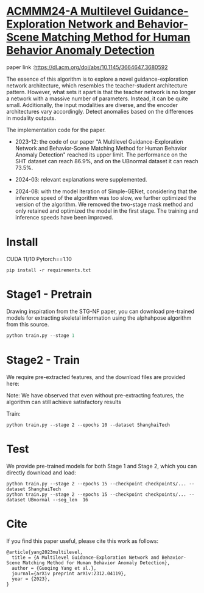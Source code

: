 

# [ACMMM24-A Multilevel Guidance-Exploration Network and Behavior-Scene Matching Method for Human Behavior Anomaly Detection](https://dl.acm.org/doi/abs/10.1145/3664647.3680592)

paper link :https://dl.acm.org/doi/abs/10.1145/3664647.3680592

The essence of this algorithm is to explore a novel guidance-exploration network architecture, which resembles the teacher-student architecture pattern. However, what sets it apart is that the teacher network is no longer a network with a massive number of parameters. Instead, it can be quite small. Additionally, the input modalities are diverse, and the encoder architectures vary accordingly. Detect anomalies based on the differences in modality outputs.



The implementation code for the paper.

- 2023-12: the code of our paper "A Multilevel Guidance-Exploration Network and Behavior-Scene Matching Method for Human Behavior Anomaly Detection" reached its upper limit. The performance on the SHT dataset can reach 86.9%, and on the UBnormal dataset it can reach 73.5%.

- 2024-03: relevant explanations were supplemented.

- 2024-08: with the model iteration of Simple-GENet, considering that the inference speed of the algorithm was too slow, we further optimized the version of the algorithm. We removed the two-stage mask method and only retained and optimized the model in the first stage. The training and inference speeds have been improved.

# Install

 CUDA 11/10 Pytorch==1.10

```
pip install -r requirements.txt
```



# Stage1 - Pretrain 

Drawing inspiration from the STG-NF paper, you can download pre-trained models for extracting skeletal information using the alphahpose algorithm from this source.

```python
python train.py --stage 1 
```



# Stage2 - Train 

We require pre-extracted features, and the download files are provided here:

Note: We have observed that even without pre-extracting features, the algorithm can still achieve satisfactory results

Train:

```
python train.py --stage 2 --epochs 10 --dataset ShanghaiTech 
```

# Test 

We provide pre-trained models for both Stage 1 and Stage 2, which you can directly download and load:

```
python train.py --stage 2 --epochs 15 --checkpoint checkpoints/... --dataset ShanghaiTech
python train.py --stage 2 --epochs 15 --checkpoint checkpoints/... --dataset UBnormal --seg_len  16 
```



# Cite

If you find this paper useful, please cite this work as follows:

```
@article{yang2023multilevel,
  title = {A Multilevel Guidance-Exploration Network and Behavior-Scene Matching Method for Human Behavior Anomaly Detection},
  author = {Guoqing Yang et al.},
  journal={arXiv preprint arXiv:2312.04119},
  year = {2023},
}
```

